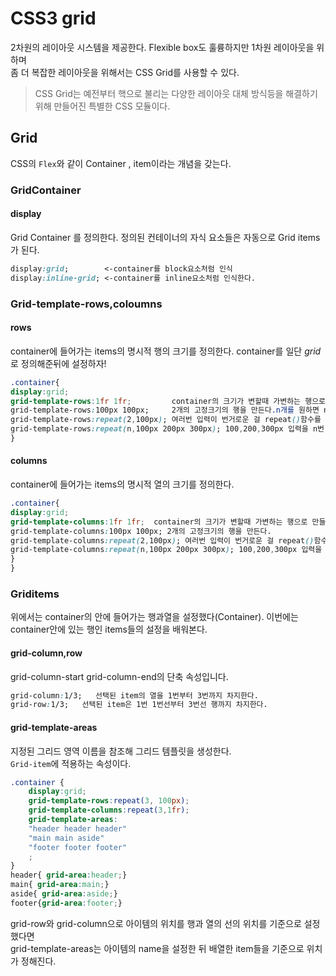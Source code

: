 # CSS3 grid  

2차원의 레이아웃 시스템을 제공한다. Flexible box도 훌륭하지만 1차원 레이아웃을 위하며  
좀 더 복잡한 레이아웃을 위해서는 CSS Grid를 사용할 수 있다.  
 >CSS Grid는 예전부터 핵으로 불리는 다양한 레이아웃 대체 방식등을 해결하기 위해 만들어진 특별한 CSS 모듈이다.  

## Grid  
CSS의 `Flex`와 같이 Container , item이라는 개념을 갖는다.  


### GridContainer  

#### display  

Grid Container 를 정의한다. 정의된 컨테이너의 자식 요소들은 자동으로 Grid items가 된다.  

```css
display:grid;        <-container를 block요소처럼 인식
display:inline-grid; <-container를 inline요소처럼 인식한다.
```  

### Grid-template-rows,coloumns  

#### rows  
container에 들어가는 items의 명시적 행의 크기를 정의한다.
container를 일단 *grid*로 정의해준뒤에 설정하자!  

```css
.container{
display:grid;
grid-template-rows:1fr 1fr;         container의 크기가 변할때 가변하는 행으로 만들 수 있다.
grid-template-rows:100px 100px;     2개의 고정크기의 행을 만든다.n개를 원하면 n번반복
grid-template-rows:repeat(2,100px); 여러번 입력이 번거로운 걸 repeat()함수를 이용한다.
grid-template-rows:repeat(n,100px 200px 300px); 100,200,300px 입력을 n번 반복한다.
}
```


#### columns  
container에 들어가는 items의 명시적 열의 크기를 정의한다.

```css
.container{
display:grid;
grid-template-columns:1fr 1fr;  container의 크기가 변할때 가변하는 행으로 만들 수 있다.
grid-template-columns:100px 100px; 2개의 고정크기의 행을 만든다.
grid-template-columns:repeat(2,100px); 여러번 입력이 번거로운 걸 repeat()함수를 이용한다.
grid-template-columns:repeat(n,100px 200px 300px); 100,200,300px 입력을 n번 반복한다.
}
}
```  


### Griditems  
위에서는 container의 안에 들어가는 행과열을 설정했다(Container). 이번에는 container안에 있는 행인 items들의 설정을 배워본다.  

#### grid-column,row  
grid-column-start grid-column-end의 단축 속성입니다. 
```css
grid-column:1/3;   선택된 item의 열을 1번부터 3번까지 차지한다.  
grid-row:1/3;   선택된 item은 1번 1번선부터 3번선 행까지 차지한다.
```  

#### grid-template-areas  
지정된 그리드 영역 이름을 참조해 그리드 템플릿을 생성한다.  
`Grid-item`에 적용하는 속성이다.  

```css
.container {
    display:grid;
    grid-template-rows:repeat(3, 100px);
    grid-template-columns:repeat(3,1fr);
    grid-template-areas:
    "header header header"
    "main main aside"
    "footer footer footer"
    ;
}
header{ grid-area:header;}
main{ grid-area:main;}
aside{ grid-area:aside;}
footer{grid-area:footer;}
```  
grid-row와 grid-column으로 아이템의 위치를 행과 열의 선의 위치를 기준으로 설정했다면  
grid-template-areas는 아이템의 name을 설정한 뒤 배열한 item들을 기준으로 위치가 정해진다. 

